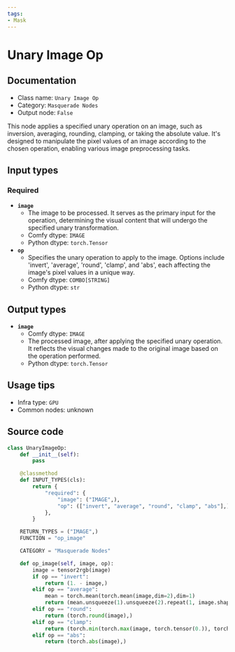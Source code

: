 ```yaml
---
tags:
- Mask
---
```


# Unary Image Op
## Documentation
- Class name: `Unary Image Op`
- Category: `Masquerade Nodes`
- Output node: `False`

This node applies a specified unary operation on an image, such as inversion, averaging, rounding, clamping, or taking the absolute value. It's designed to manipulate the pixel values of an image according to the chosen operation, enabling various image preprocessing tasks.
## Input types
### Required
- **`image`**
    - The image to be processed. It serves as the primary input for the operation, determining the visual content that will undergo the specified unary transformation.
    - Comfy dtype: `IMAGE`
    - Python dtype: `torch.Tensor`
- **`op`**
    - Specifies the unary operation to apply to the image. Options include 'invert', 'average', 'round', 'clamp', and 'abs', each affecting the image's pixel values in a unique way.
    - Comfy dtype: `COMBO[STRING]`
    - Python dtype: `str`
## Output types
- **`image`**
    - Comfy dtype: `IMAGE`
    - The processed image, after applying the specified unary operation. It reflects the visual changes made to the original image based on the operation performed.
    - Python dtype: `torch.Tensor`
## Usage tips
- Infra type: `GPU`
- Common nodes: unknown


## Source code
```python
class UnaryImageOp:
    def __init__(self):
        pass

    @classmethod
    def INPUT_TYPES(cls):
        return {
            "required": {
                "image": ("IMAGE",),
                "op": (["invert", "average", "round", "clamp", "abs"],),
            },
        }

    RETURN_TYPES = ("IMAGE",)
    FUNCTION = "op_image"

    CATEGORY = "Masquerade Nodes"

    def op_image(self, image, op):
        image = tensor2rgb(image)
        if op == "invert":
            return (1. - image,)
        elif op == "average":
            mean = torch.mean(torch.mean(image,dim=2),dim=1)
            return (mean.unsqueeze(1).unsqueeze(2).repeat(1, image.shape[1], image.shape[2], 1),)
        elif op == "round":
            return (torch.round(image),)
        elif op == "clamp":
            return (torch.min(torch.max(image, torch.tensor(0.)), torch.tensor(1.)),)
        elif op == "abs":
            return (torch.abs(image),)

```
